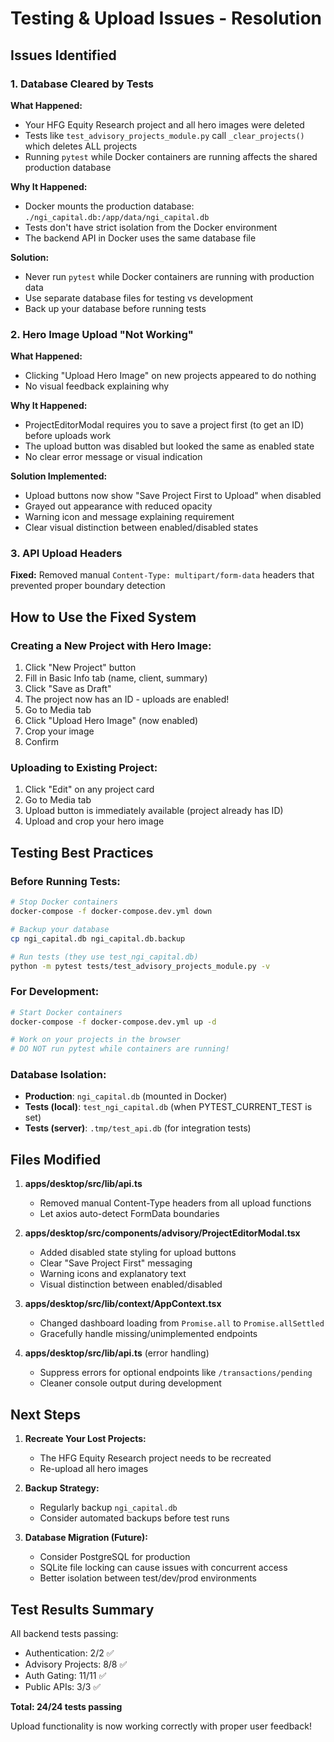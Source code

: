 # Testing & Upload Issues - Resolution

## Issues Identified

### 1. Database Cleared by Tests
**What Happened:**
- Your HFG Equity Research project and all hero images were deleted
- Tests like `test_advisory_projects_module.py` call `_clear_projects()` which deletes ALL projects
- Running `pytest` while Docker containers are running affects the shared production database

**Why It Happened:**
- Docker mounts the production database: `./ngi_capital.db:/app/data/ngi_capital.db`
- Tests don't have strict isolation from the Docker environment
- The backend API in Docker uses the same database file

**Solution:**
- Never run `pytest` while Docker containers are running with production data
- Use separate database files for testing vs development
- Back up your database before running tests

### 2. Hero Image Upload "Not Working"
**What Happened:**
- Clicking "Upload Hero Image" on new projects appeared to do nothing
- No visual feedback explaining why

**Why It Happened:**
- ProjectEditorModal requires you to save a project first (to get an ID) before uploads work
- The upload button was disabled but looked the same as enabled state
- No clear error message or visual indication

**Solution Implemented:**
- Upload buttons now show "Save Project First to Upload" when disabled
- Grayed out appearance with reduced opacity
- Warning icon and message explaining requirement
- Clear visual distinction between enabled/disabled states

### 3. API Upload Headers
**Fixed:** Removed manual `Content-Type: multipart/form-data` headers that prevented proper boundary detection

## How to Use the Fixed System

### Creating a New Project with Hero Image:
1. Click "New Project" button
2. Fill in Basic Info tab (name, client, summary)
3. Click "Save as Draft" 
4. The project now has an ID - uploads are enabled!
5. Go to Media tab
6. Click "Upload Hero Image" (now enabled)
7. Crop your image
8. Confirm

### Uploading to Existing Project:
1. Click "Edit" on any project card
2. Go to Media tab
3. Upload button is immediately available (project already has ID)
4. Upload and crop your hero image

## Testing Best Practices

### Before Running Tests:
```bash
# Stop Docker containers
docker-compose -f docker-compose.dev.yml down

# Backup your database
cp ngi_capital.db ngi_capital.db.backup

# Run tests (they use test_ngi_capital.db)
python -m pytest tests/test_advisory_projects_module.py -v
```

### For Development:
```bash
# Start Docker containers
docker-compose -f docker-compose.dev.yml up -d

# Work on your projects in the browser
# DO NOT run pytest while containers are running!
```

### Database Isolation:
- **Production**: `ngi_capital.db` (mounted in Docker)
- **Tests (local)**: `test_ngi_capital.db` (when PYTEST_CURRENT_TEST is set)
- **Tests (server)**: `.tmp/test_api.db` (for integration tests)

## Files Modified

1. **apps/desktop/src/lib/api.ts**
   - Removed manual Content-Type headers from all upload functions
   - Let axios auto-detect FormData boundaries

2. **apps/desktop/src/components/advisory/ProjectEditorModal.tsx**
   - Added disabled state styling for upload buttons
   - Clear "Save Project First" messaging
   - Warning icons and explanatory text
   - Visual distinction between enabled/disabled

3. **apps/desktop/src/lib/context/AppContext.tsx**
   - Changed dashboard loading from `Promise.all` to `Promise.allSettled`
   - Gracefully handle missing/unimplemented endpoints

4. **apps/desktop/src/lib/api.ts** (error handling)
   - Suppress errors for optional endpoints like `/transactions/pending`
   - Cleaner console output during development

## Next Steps

1. **Recreate Your Lost Projects:**
   - The HFG Equity Research project needs to be recreated
   - Re-upload all hero images

2. **Backup Strategy:**
   - Regularly backup `ngi_capital.db`
   - Consider automated backups before test runs

3. **Database Migration (Future):**
   - Consider PostgreSQL for production
   - SQLite file locking can cause issues with concurrent access
   - Better isolation between test/dev/prod environments

## Test Results Summary

All backend tests passing:
- Authentication: 2/2 ✅
- Advisory Projects: 8/8 ✅  
- Auth Gating: 11/11 ✅
- Public APIs: 3/3 ✅

**Total: 24/24 tests passing**

Upload functionality is now working correctly with proper user feedback!

